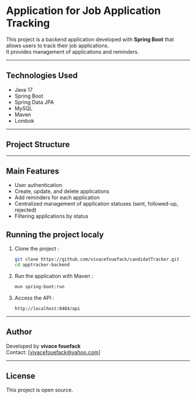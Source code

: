 # Application for Job Application Tracking

This project is a backend application developed with **Spring Boot** that allows users to track their job applications.  
It provides management of applications and reminders.

---

## Technologies Used

- Java 17
- Spring Boot
- Spring Data JPA
- MySQL
- Maven
- Lombok

---

## Project Structure



---

## Main Features

- User authentication
- Create, update, and delete applications
- Add reminders for each application
- Centralized management of application statuses (sent, followed-up, rejected)
- Filtering applications by status

## Running the project localy

1. Clone the project :
   ```bash
   git clone https://github.com/vivacefouefack/candidatTracker.git
   cd apptracker-backend
   ```

2. Run the application with Maven :
   ```bash
   mvn spring-boot:run
   ```

3. Access the API :
   ```
   http://localhost:8484/api
   ```

---

## Author

Developed by **vivace fouefack**  
Contact: [vivacefouefack@yahoo.com]

---

## License

This project is open source.
